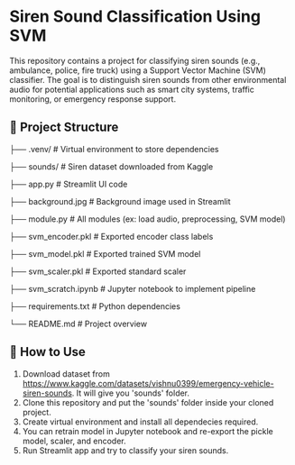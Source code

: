 # Siren Sound Classification Using SVM

This repository contains a project for classifying siren sounds (e.g., ambulance, police, fire truck) using a Support Vector Machine (SVM) classifier. The goal is to distinguish siren sounds from other environmental audio for potential applications such as smart city systems, traffic monitoring, or emergency response support.

## 📁 Project Structure
├── .venv/ # Virtual environment to store dependencies

├── sounds/ # Siren dataset downloaded from Kaggle

├── app.py # Streamlit UI code

├── background.jpg # Background image used in Streamlit

├── module.py # All modules (ex: load audio, preprocessing, SVM model)

├── svm_encoder.pkl # Exported encoder class labels

├── svm_model.pkl # Exported trained SVM model

├── svm_scaler.pkl # Exported standard scaler

├── svm_scratch.ipynb # Jupyter notebook to implement pipeline

├── requirements.txt # Python dependencies

└── README.md # Project overview

## 🚀 How to Use
1. Download dataset from https://www.kaggle.com/datasets/vishnu0399/emergency-vehicle-siren-sounds. It will give you 'sounds' folder.
2. Clone this repository and put the 'sounds' folder inside your cloned project.
3. Create virtual environment and install all dependecies required.
4. You can retrain model in Jupyter notebook and re-export the pickle model, scaler, and encoder.
5. Run Streamlit app and try to classify your siren sounds.
